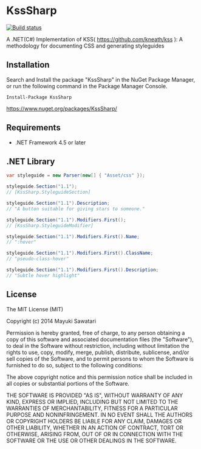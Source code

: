 KssSharp
========
[![Build status](https://ci.appveyor.com/api/projects/status?id=7rvmhdf1el1dmqyv)](https://ci.appveyor.com/project/ksssharp)

A .NET(C#) Implementation of KSS( https://github.com/kneath/kss ): A methodology for documenting CSS and generating styleguides


Installation
------------

Search and Install the package "KssSharp" in the NuGet Package Manager, or run the following command in the Package Manager Console.
```
Install-Package KssSharp
```

https://www.nuget.org/packages/KssSharp/


Requirements
------------
- .NET Framework 4.5 or later


.NET Library
------------
```cs
var styleguide = new Parser(new[] { "Asset/css" });

styleguide.Section("1.1");
// [KssSharp.StyleguideSection]

styleguide.Section("1.1").Description;
// "A button suitable for giving stars to someone."

styleguide.Section("1.1").Modifiers.First();
// [KssSharp.StyleguideModifier]

styleguide.Section("1.1").Modifiers.First().Name;
// ":hover"

styleguide.Section("1.1").Modifiers.First().ClassName;
// "pseudo-class-hover"

styleguide.Section("1.1").Modifiers.First().Description;
// "Subtle hover highlight"
```

License
-------
The MIT License (MIT)


Copyright (c) 2014 Mayuki Sawatari


Permission is hereby granted, free of charge, to any person obtaining a copy of
this software and associated documentation files (the "Software"), to deal in
the Software without restriction, including without limitation the rights to
use, copy, modify, merge, publish, distribute, sublicense, and/or sell copies of
the Software, and to permit persons to whom the Software is furnished to do so,
subject to the following conditions:


The above copyright notice and this permission notice shall be included in all
copies or substantial portions of the Software.


THE SOFTWARE IS PROVIDED "AS IS", WITHOUT WARRANTY OF ANY KIND, EXPRESS OR
IMPLIED, INCLUDING BUT NOT LIMITED TO THE WARRANTIES OF MERCHANTABILITY, FITNESS
FOR A PARTICULAR PURPOSE AND NONINFRINGEMENT. IN NO EVENT SHALL THE AUTHORS OR
COPYRIGHT HOLDERS BE LIABLE FOR ANY CLAIM, DAMAGES OR OTHER LIABILITY, WHETHER
IN AN ACTION OF CONTRACT, TORT OR OTHERWISE, ARISING FROM, OUT OF OR IN
CONNECTION WITH THE SOFTWARE OR THE USE OR OTHER DEALINGS IN THE SOFTWARE.
